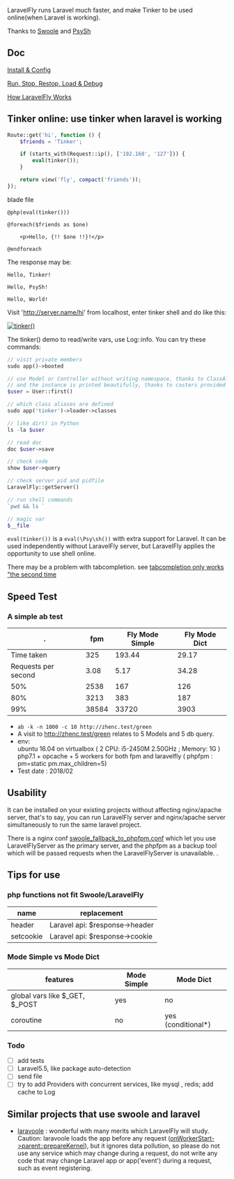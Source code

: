LaravelFly runs Laravel much faster, and make Tinker to be used online(when Laravel is working).

Thanks to [Swoole](https://github.com/swoole/swoole-src) and [PsySh](https://github.com/bobthecow/psysh)

## Doc

[Install & Config](doc/install.md)

[Run, Stop, Restop, Load & Debug](doc/server.md)

[How LaravelFly Works](doc/design.md)

## Tinker online: use tinker when laravel is working

```php
Route::get('hi', function () {
    $friends = 'Tinker';

    if (starts_with(Request::ip(), ['192.168', '127'])) {
        eval(tinker());
    }

    return view('fly', compact('friends'));
});
```

blade file

```blade.php
@php(eval(tinker()))

@foreach($friends as $one)

    <p>Hello, {!! $one !!}!</p>

@endforeach
```

The response may be:
```
Hello, Tinker!

Hello, PsySh!

Hello, World!
```

Visit 'http://server.name/hi' from localhost, enter tinker shell and do like this: 

[![tinker()](https://asciinema.org/a/zq5HDcGf2Fp5HcMtRw0ZOSXXD.png)](https://asciinema.org/a/zq5HDcGf2Fp5HcMtRw0ZOSXXD?t=3)

The tinker() demo to read/write vars, use Log::info. You can try these commands:
```php
// visit private members
sudo app()->booted

// use Model or Controller without writing namespace, thanks to ClassAliasAutoloader
// and the instance is printed beautifully, thanks to casters provided by laravel
$user = User::first()

// which class aliases are defined
sudo app('tinker')->loader->classes

// like dir() in Python
ls -la $user

// read doc
doc $user->save

// check code
show $user->query

// check server pid and pidfile
LaravelFly::getServer()

// run shell commands
`pwd && ls `

// magic var
$__file

```

`eval(tinker())` is a `eval(\Psy\sh())` with extra support for Laravel. It can be used independently without LaravelFly server, but LaravelFly applies the opportunity to use shell online.

There may be a problem with tabcompletion. see [tabcompletion only works "the second time](https://github.com/bobthecow/psysh/issues/435)

## Speed Test

### A simple ab test 

.   | fpm |  Fly Mode Simple | Fly Mode Dict
------------ | ------------ | ------------- | ------------- 
Time taken | 325 | 193.44  | 29.17
Requests per second   | 3.08|  5.17  | 34.28
  50%  | 2538|   167  | 126
  80%  |   3213|  383   | 187
  99%   | 38584| 33720  | 3903

* `ab -k -n 1000 -c 10 http://zhenc.test/green `
* A visit to http://zhenc.test/green relates to 5 Models and 5 db query.
* env:   
ubuntu 16.04 on virtualbox ( 2 CPU: i5-2450M 2.50GHz ; Memory: 1G  )  
php7.1 + opcache + 5 workers for both fpm and laravelfly ( phpfpm : pm=static  pm.max_children=5)
* Test date : 2018/02

## Usability 

It can be installed on your existing projects without affecting nginx/apache server, that's to say, you can run LaravelFly server and nginx/apache server simultaneously to run the same laravel project.

There is a nginx conf [swoole_fallback_to_phpfpm.conf](config/swoole_fallback_to_phpfpm.conf) which let you use LaravelFlyServer as the primary server, and the phpfpm as a backup tool which will be passed requests when the LaravelFlyServer is unavailable. .

## Tips for use

### php functions not fit Swoole/LaravelFly

name | replacement
------------ | ------------ 
header | Laravel api: $response->header
setcookie | Laravel api: $response->cookie

### Mode Simple vs Mode Dict

features  |  Mode Simple | Mode Dict 
------------ | ------------ | ------------- 
global vars like $_GET, $_POST | yes  | no
coroutine| no  | yes (conditional*)

### Todo

- [ ] add tests
- [ ] Laravel5.5, like package auto-detection
- [ ] send file
- [ ] try to add Providers with concurrent services, like mysql , redis;  add cache to Log

## Similar projects that use swoole and laravel

* [laravoole](https://github.com/garveen/laravoole) : wonderful with many merits which LaravelFly will study. Caution: laravoole loads the app before any request ([onWorkerStart->parent::prepareKernel](https://github.com/garveen/laravoole/blob/master/src/Wrapper/Swoole.php)),  but it ignores data pollution, so please do not use any service which may change during a request, do not write any code that may change Laravel app or app('event') during a request, such as event registering.
